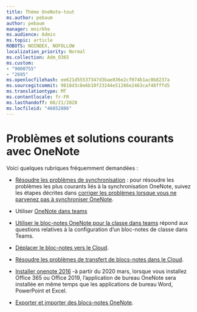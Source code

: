 ```yaml
---
title: Thème OneNote-tout
ms.author: pebaum
author: pebaum
manager: mnirkhe
ms.audience: Admin
ms.topic: article
ROBOTS: NOINDEX, NOFOLLOW
localization_priority: Normal
ms.collection: Adm_O365
ms.custom:
- "9000755"
- "2695"
ms.openlocfilehash: ee621d55537347d3bae836e2cf074b1ac0b8237a
ms.sourcegitcommit: 9818d3c8e6b10f23244e51286e2463caf48fffd5
ms.translationtype: MT
ms.contentlocale: fr-FR
ms.lasthandoff: 08/21/2020
ms.locfileid: "46852886"
---
```

# <a name="common-issues-and-resolutions-with-onenote"></a>Problèmes et solutions courants avec OneNote

Voici quelques rubriques fréquemment demandées :

- [Résoudre les problèmes de synchronisation](https://support.office.com/article/299495ef-66d1-448f-90c1-b785a6968d45) : pour résoudre les problèmes les plus courants liés à la synchronisation OneNote, suivez les étapes décrites dans [corriger les problèmes lorsque vous ne parvenez pas à synchroniser OneNote](https://support.office.com/article/Fix-issues-when-you-can-t-sync-OneNote-299495ef-66d1-448f-90c1-b785a6968d45).

- Utiliser [OneNote dans teams](https://support.microsoft.com/office/0ec78cc3-ba3b-4279-a88e-aa40af9865c2) 

- [Utiliser le bloc-notes OneNote pour la classe dans teams](https://support.office.com/article/bd77f11f-27cd-4d41-bfbd-2b11799f1440) répond aux questions relatives à la configuration d’un bloc-notes de classe dans Teams.

- [Déplacer le bloc-notes vers le Cloud](https://support.office.com/article/d5c28b91-7b9c-45be-8f0c-529bdbba019a).

- [Résoudre les problèmes de transfert de blocs-notes dans le Cloud](https://support.office.com/article/70528107-11dc-4f3f-b695-b150059dfd78).

- [Installer onenote 2016](https://support.office.com/article/c08068d8-b517-4464-9ff2-132cb9c45c08) -à partir du 2020 mars, lorsque vous installez Office 365 ou Office 2019, l’application de bureau OneNote sera installée en même temps que les applications de bureau Word, PowerPoint et Excel.

- [Exporter et importer des blocs-notes OneNote](https://support.office.com/article/a4b60da5-8f33-464e-b1ba-b95ce540f309).
